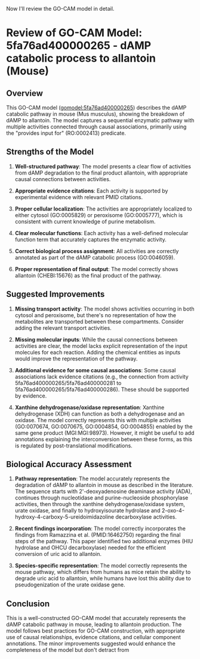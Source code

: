 Now I'll review the GO-CAM model in detail.

# Review of GO-CAM Model: 5fa76ad400000265 - dAMP catabolic process to allantoin (Mouse)

## Overview

This GO-CAM model ([gomodel:5fa76ad400000265](https://bioregistry.io/go.model:5fa76ad400000265)) describes the dAMP catabolic pathway in mouse (Mus musculus), showing the breakdown of dAMP to allantoin. The model captures a sequential enzymatic pathway with multiple activities connected through causal associations, primarily using the "provides input for" (RO:0002413) predicate.

## Strengths of the Model

1. **Well-structured pathway**: The model presents a clear flow of activities from dAMP degradation to the final product allantoin, with appropriate causal connections between activities.

2. **Appropriate evidence citations**: Each activity is supported by experimental evidence with relevant PMID citations.

3. **Proper cellular localization**: The activities are appropriately localized to either cytosol (GO:0005829) or peroxisome (GO:0005777), which is consistent with current knowledge of purine metabolism.

4. **Clear molecular functions**: Each activity has a well-defined molecular function term that accurately captures the enzymatic activity.

5. **Correct biological process assignment**: All activities are correctly annotated as part of the dAMP catabolic process (GO:0046059).

6. **Proper representation of final output**: The model correctly shows allantoin (CHEBI:15676) as the final product of the pathway.

## Suggested Improvements

1. **Missing transport activity**: The model shows activities occurring in both cytosol and peroxisome, but there's no representation of how the metabolites are transported between these compartments. Consider adding the relevant transport activities.

2. **Missing molecular inputs**: While the causal connections between activities are clear, the model lacks explicit representation of the input molecules for each reaction. Adding the chemical entities as inputs would improve the representation of the pathway.

3. **Additional evidence for some causal associations**: Some causal associations lack evidence citations (e.g., the connection from activity 5fa76ad400000265/5fa76ad400000281 to 5fa76ad400000265/5fa76ad400000286). These should be supported by evidence.

4. **Xanthine dehydrogenase/oxidase representation**: Xanthine dehydrogenase (XDH) can function as both a dehydrogenase and an oxidase. The model correctly represents this with multiple activities (GO:0070674, GO:0070675, GO:0004854, GO:0004855) enabled by the same gene product (MGI:MGI:98973). However, it might be useful to add annotations explaining the interconversion between these forms, as this is regulated by post-translational modifications.

## Biological Accuracy Assessment

1. **Pathway representation**: The model accurately represents the degradation of dAMP to allantoin in mouse as described in the literature. The sequence starts with 2'-deoxyadenosine deaminase activity (ADA), continues through nucleotidase and purine-nucleoside phosphorylase activities, then through the xanthine dehydrogenase/oxidase system, urate oxidase, and finally to hydroxyisourate hydrolase and 2-oxo-4-hydroxy-4-carboxy-5-ureidoimidazoline decarboxylase activities.

2. **Recent findings incorporation**: The model correctly incorporates the findings from Ramazzina et al. (PMID:16462750) regarding the final steps of the pathway. This paper identified two additional enzymes (HIU hydrolase and OHCU decarboxylase) needed for the efficient conversion of uric acid to allantoin.

3. **Species-specific representation**: The model correctly represents the mouse pathway, which differs from humans as mice retain the ability to degrade uric acid to allantoin, while humans have lost this ability due to pseudogenization of the urate oxidase gene.

## Conclusion

This is a well-constructed GO-CAM model that accurately represents the dAMP catabolic pathway in mouse, leading to allantoin production. The model follows best practices for GO-CAM construction, with appropriate use of causal relationships, evidence citations, and cellular component annotations. The minor improvements suggested would enhance the completeness of the model but don't detract from